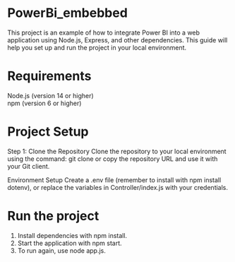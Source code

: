 # PowerBi_embebbed
This project is an example of how to integrate Power BI into a web application using Node.js, Express, and other dependencies. This guide will help you set up and run the project in your local environment.

# Requirements
Node.js (version 14 or higher)  
npm (version 6 or higher)

# Project Setup
Step 1: Clone the Repository
Clone the repository to your local environment using the command: git clone or copy the repository URL and use it with your Git client.

Environment Setup
Create a .env file (remember to install with npm install dotenv), or replace the variables in Controller/index.js with your credentials.



# Run the project
1. Install dependencies with npm install.
2. Start the application with npm start.
3. To run again, use node app.js.
